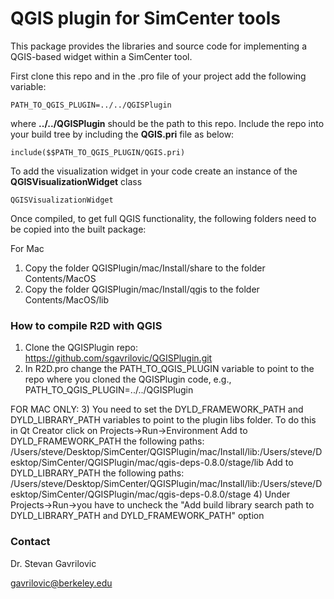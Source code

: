 # QGIS plugin for SimCenter tools

This package provides the libraries and source code for implementing a QGIS-based widget within a SimCenter tool. 

First clone this repo and in the .pro file of your project add the following variable:

    PATH_TO_QGIS_PLUGIN=../../QGISPlugin

where **../../QGISPlugin** should be the path to this repo. Include the repo into your build tree by including the **QGIS.pri** file as below:

    include($$PATH_TO_QGIS_PLUGIN/QGIS.pri)

To add the visualization widget in your code create an instance of the **QGISVisualizationWidget** class

    QGISVisualizationWidget

Once compiled, to get full QGIS functionality, the following folders need to be copied into the built package:

For Mac
1) Copy the folder QGISPlugin/mac/Install/share to the folder Contents/MacOS
2) Copy the folder QGISPlugin/mac/Install/qgis to the folder Contents/MacOS/lib


### How to compile R2D with QGIS

1) Clone the QGISPlugin repo: https://github.com/sgavrilovic/QGISPlugin.git
2) In R2D.pro change the PATH_TO_QGIS_PLUGIN variable to point to the repo where you cloned the QGISPlugin code, e.g., PATH_TO_QGIS_PLUGIN=../../QGISPlugin

FOR MAC ONLY: 
3) You need to set the DYLD_FRAMEWORK_PATH and DYLD_LIBRARY_PATH variables to point to the plugin libs folder. To do this in Qt Creator click on Projects->Run->Environment
	Add to DYLD_FRAMEWORK_PATH the following paths: /Users/steve/Desktop/SimCenter/QGISPlugin/mac/Install/lib:/Users/steve/Desktop/SimCenter/QGISPlugin/mac/qgis-deps-0.8.0/stage/lib
	Add to DYLD_LIBRARY_PATH the following paths: /Users/steve/Desktop/SimCenter/QGISPlugin/mac/Install/lib:/Users/steve/Desktop/SimCenter/QGISPlugin/mac/qgis-deps-0.8.0/stage
4) Under Projects->Run->you have to uncheck the "Add build library search path to DYLD_LIBRARY_PATH and DYLD_FRAMEWORK_PATH" option

### Contact

Dr. Stevan Gavrilovic

gavrilovic@berkeley.edu

